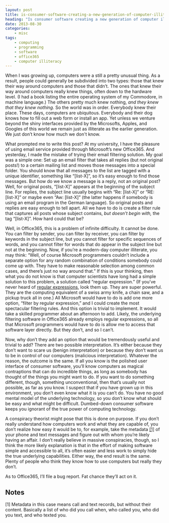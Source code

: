 ```yaml
---
layout: post
title: is-consumer-software-creating-a-new-generation-of-computer-illiterates
heading: "Is consumer software creating a new generation of computer illiterates?"
date: 2013-08-30
categories: 
    - misc
tags:
    - computing
    - programming
    - software
    - office365
    - computer illiteracy
---
```

When I was growing up, computers were a still a pretty unusual thing. As a result, people could generally be subdivided into two types: those that knew their way around computers and those that didn’t. The ones that knew their way around computers really knew things, often down to the hardware level. (I had a book listing the entire operating system of my Commodore, in machine language.) The others pretty much knew nothing, *and they knew that they knew nothing.* So the world was in order. Everybody knew their place. These days, computers are ubiquitous. Everybody and their dog knows how to fill out a web form or install an app. Yet unless we venture beyond the shiny interfaces provided by the Microsofts, Apples, and Googles of this world we remain just as illiterate as the earlier generation. We just don’t know how much we don't know.

<!--more-->

What prompted me to write this post? At my university, I have the pleasure of using email service provided through Microsoft’s new Office365. And yesterday, I made the mistake of trying their email filtering solution. My goal was a simple one: Set up an email filter that takes all replies (but not original posts!) to a certain mailing list and moves those messages into a special folder. You should know that all messages to the list are tagged with a unique identifier, something like “[list-X]”, so it’s easy enough to find those messages. But how do we know a message is a reply, not an original post? Well, for original posts, “[list-X]” appears at the beginning of the subject line. For replies, the subject line usually begins with “Re: [list-X]” or “RE: [list-X]” or maybe even “Aw: [list-X]” (the latter happens if somebody is using an email program in the German language). So original posts and replies are easy enough to tell apart. All we have to do is create a filter rule that captures all posts whose subject contains, *but doesn’t begin with,* the tag “[list-X]”. How hard could that be?

Well, in Office365, this is a problem of infinite difficulty. It cannot be done. You can filter by sender, you can filter by receiver, you can filter by keywords in the subject line, but you cannot filter for specific sequences of words, and you cannot filter for words that do appear in the subject line but not at the beginning. Now, if you’re a modern-day computer illiterate, you may think: “Well, of course Microsoft programmers couldn’t include a separate option for any random combination of conditions somebody could come up with. They have to make reasonable selection among common cases, and there’s just no way around that.” If this is your thinking, then what you do not know is that computer scientists have long had a simple solution to this problem, a solution called “regular expression.” (If you’ve never heard of [regular expressions](http://en.wikipedia.org/wiki/Regular_expression), look them up. They are super powerful. They are the computing equivalent of a swiss army knife, a chain saw, and a pickup truck all in one.) All Microsoft would have to do is add one more option, “filter by regular expression,” and I could create the most spectacular filtering rules. And this option is trivial to implement. It would take a skilled programmer about an afternoon to add. Likely, the underlying filtering software in Office365 already employs regular expressions, so all that Microsoft programmers would have to do is allow me to access that software layer directly. But they don’t, and so I can’t.

Now, why don’t they add an option that would be tremendously useful and trivial to add? There are two possible interpretation. It’s either because they don’t want to scare us (benign interpretation) or because they don’t want us to be in control of our computers (malicious interpretation). Whatever the reason, the outcome is the same. If all you know is the polished user interface of consumer software, you’ll know computers as magical contraptions that can do incredible things, as long as somebody has thought of the things you might want to do. If you want to do something different, though, something unconventional, then that’s usually not possible, as far as you know. I suspect that if you have grown up in this environment, you don’t even know what it is you can’t do. You have no good mental model of the underlying technology, so you don’t know what should be easy and what might be difficult. Dumbed-down consumer software keeps you ignorant of the true power of computing technology.

A conspiracy theorist might pose that this is done on purpose. If you don’t really understand how computers work and what they are capable of, you don’t realize how easy it would be to, for example, take the metadata [[1]](#note1) of your phone and text messages and figure out with whom you’re likely having an affair. I don’t really believe in massive conspiracies, though, so I think the more likely explanation is that in the effort of making software simple and accessible to all, it’s often easier and less work to simply hide the true underlying capabilities. Either way, the end result is the same. Plenty of people who think they know how to use computers but really they don’t.

As to Office365, I’ll file a bug report. Fat chance they’ll act on it.

## Notes

[1]<a id="note1"></a> Metadata in this case means call and text records, but without their content. Basically a list of who did you call when, who called you, who did you text, and who texted you.
